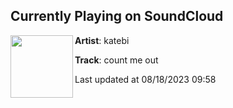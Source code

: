 ## Currently Playing on SoundCloud

[<img align="left" width="100" src="https://i1.sndcdn.com/artworks-Tvd0X284IwngszMm-YsPAlA-t500x500.jpg">](https://soundcloud.com/katebi/count-me-out)

**Artist**: katebi 

**Track**: count me out

Last updated at 08/18/2023 09:58
